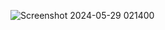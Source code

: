 ![Screenshot 2024-05-29 021400](https://github.com/infernotlc/Recipe-App/assets/70065773/01c7c9de-0df5-4756-8ad1-48becccb7670)
